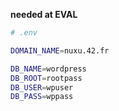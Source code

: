 __needed at EVAL__  
```sh
# .env

DOMAIN_NAME=nuxu.42.fr

DB_NAME=wordpress
DB_ROOT=rootpass
DB_USER=wpuser
DB_PASS=wppass
```
